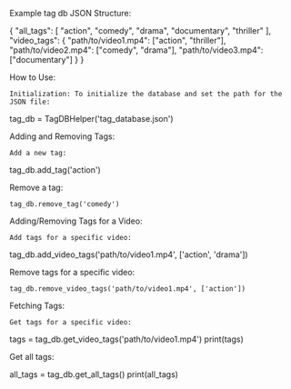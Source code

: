Example tag db JSON Structure:

{
  "all_tags": [
    "action",
    "comedy",
    "drama",
    "documentary",
    "thriller"
  ],
  "video_tags": {
    "path/to/video1.mp4": ["action", "thriller"],
    "path/to/video2.mp4": ["comedy", "drama"],
    "path/to/video3.mp4": ["documentary"]
  }
}

How to Use:

    Initialization: To initialize the database and set the path for the JSON file:

tag_db = TagDBHelper('tag_database.json')

Adding and Removing Tags:

    Add a new tag:

tag_db.add_tag('action')

Remove a tag:

    tag_db.remove_tag('comedy')

Adding/Removing Tags for a Video:

    Add tags for a specific video:

tag_db.add_video_tags('path/to/video1.mp4', ['action', 'drama'])

Remove tags for a specific video:

    tag_db.remove_video_tags('path/to/video1.mp4', ['action'])

Fetching Tags:

    Get tags for a specific video:

tags = tag_db.get_video_tags('path/to/video1.mp4')
print(tags)

Get all tags:

all_tags = tag_db.get_all_tags()
print(all_tags)